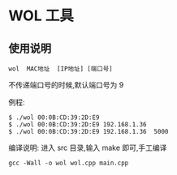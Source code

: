 # WOL 工具

## 使用说明
```shell
wol  MAC地址  [IP地址] [端口号]
```
不传递端口号的时候,默认端口号为 9 

例程:
```shell
$ ./wol 00:0B:CD:39:2D:E9
$ ./wol 00:0B:CD:39:2D:E9 192.168.1.36 
$ ./wol 00:0B:CD:39:2D:E9 192.168.1.36  5000
```

编译说明:
进入 src 目录,输入 make 即可,手工编译 
```shell
gcc -Wall -o wol wol.cpp main.cpp
```


